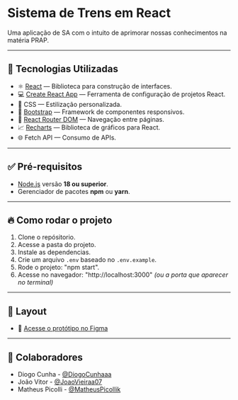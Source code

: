 # Sistema de Trens em React

Uma aplicação de SA com o intuito de aprimorar nossas conhecimentos na matéria PRAP.

---

## 🚀 Tecnologias Utilizadas

- ⚛️ [React](https://react.dev/) — Biblioteca para construção de interfaces.
- 💻 [Create React App](https://create-react-app.dev/) — Ferramenta de configuração de projetos React.
- 🎨 CSS — Estilização personalizada.
- 🎯 [Bootstrap](https://getbootstrap.com/) — Framework de componentes responsivos.
- 🔗 [React Router DOM](https://reactrouter.com/) — Navegação entre páginas.
- 📈 [Recharts](https://recharts.org/) — Biblioteca de gráficos para React.
- 🌐 Fetch API — Consumo de APIs.

---

## ✅ Pré-requisitos

- [Node.js](https://nodejs.org/) versão **18 ou superior**.
- Gerenciador de pacotes **npm** ou **yarn**.

---

## 🔥 Como rodar o projeto

1. Clone o repósitorio.
2. Acesse a pasta do projeto.
3. Instale as dependencias.
4. Crie um arquivo `.env` baseado no `.env.example`.
5. Rode o projeto: "npm start".
6. Acesse no navegador: "http://localhost:3000" *(ou a porta que aparecer no terminal)*

---

## 🎨 Layout

- 🔗 [Acesse o protótipo no Figma](https://www.figma.com/design/VPtYX7afRfk4aXqIihJeyH/Projeto-SA?node-id=0-1&t=2A2muJOExws5wg2g-1)

---

## 🤝 Colaboradores

- Diogo Cunha - [@DiogoCunhaaa](https://github.com/DiogoCunhaaa)
- João Vitor - [@JoaoVieiraa07](https://github.com/JoaoVieiraa07)
- Matheus Picolli - [@MatheusPicollik](https://github.com/MatheusPicollik)
